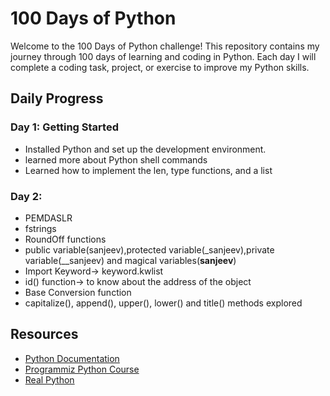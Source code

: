 # 100 Days of Python

Welcome to the 100 Days of Python challenge! This repository contains my journey through 100 days of learning and coding in Python. Each day I will complete a coding task, project, or exercise to improve my Python skills.

## Daily Progress

### Day 1: Getting Started
- Installed Python and set up the development environment.
- learned more about Python shell commands
- Learned how to implement the len, type functions, and a list

### Day 2:
- PEMDASLR
- fstrings
- RoundOff functions
- public variable(sanjeev),protected variable(_sanjeev),private variable(__sanjeev) and magical variables(__sanjeev__)
- Import Keyword-> keyword.kwlist
- id() function-> to know about the address of the object
- Base Conversion function
- capitalize(), append(), upper(), lower() and title() methods explored

## Resources

- [Python Documentation](https://docs.python.org/3/)
- [Programmiz Python Course](https://www.programiz.com/python-programming)
- [Real Python](https://realpython.com/)

